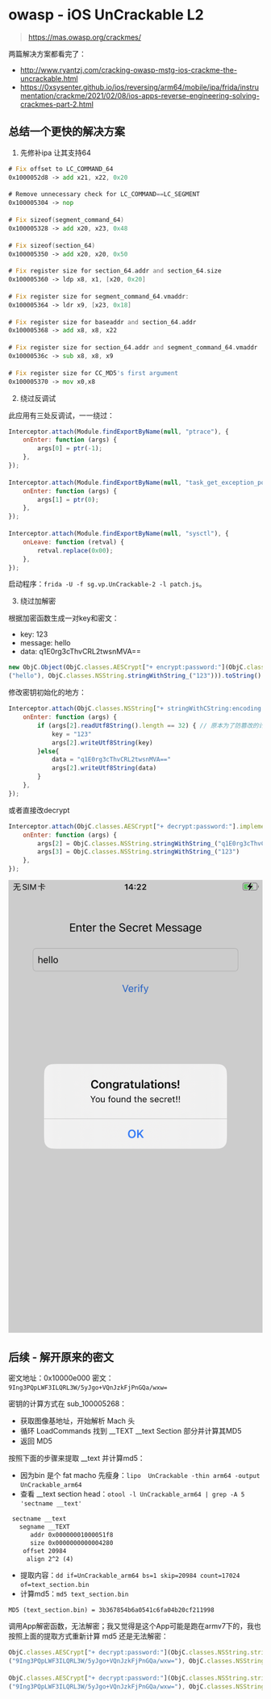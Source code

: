 # owasp - iOS UnCrackable L2
> https://mas.owasp.org/crackmes/

两篇解决方案都看完了：
- http://www.ryantzj.com/cracking-owasp-mstg-ios-crackme-the-uncrackable.html
- https://0xsysenter.github.io/ios/reversing/arm64/mobile/ipa/frida/instrumentation/crackme/2021/02/08/ios-apps-reverse-engineering-solving-crackmes-part-2.html

## 总结一个更快的解决方案
1. 先修补ipa 让其支持64

```asm
# Fix offset to LC_COMMAND_64
0x1000052d8 -> add x21, x22, 0x20

# Remove unnecessary check for LC_COMMAND==LC_SEGMENT
0x100005304 -> nop

# Fix sizeof(segment_command_64)
0x100005328 -> add x20, x23, 0x48

# Fix sizeof(section_64)
0x100005350 -> add x20, x20, 0x50

# Fix register size for section_64.addr and section_64.size
0x100005360 -> ldp x8, x1, [x20, 0x20]

# Fix register size for segment_command_64.vmaddr:
0x100005364 -> ldr x9, [x23, 0x18]

# Fix register size for baseaddr and section_64.addr
0x100005368 -> add x8, x8, x22

# Fix register size for section_64.addr and segment_command_64.vmaddr
0x10000536c -> sub x8, x8, x9

# Fix register size for CC_MD5's first argument
0x100005370 -> mov x0,x8
```

2. 绕过反调试

此应用有三处反调试，一一绕过：
```js
Interceptor.attach(Module.findExportByName(null, "ptrace"), {
    onEnter: function (args) {
        args[0] = ptr(-1);
    },
});

Interceptor.attach(Module.findExportByName(null, "task_get_exception_ports"), {
    onEnter: function (args) {
        args[1] = ptr(0);
    },
});

Interceptor.attach(Module.findExportByName(null, "sysctl"), {
    onLeave: function (retval) {
        retval.replace(0x00);
    },
});
```

启动程序：`frida -U -f sg.vp.UnCrackable-2 -l patch.js`。

3. 绕过加解密

根据加密函数生成一对key和密文：
- key: 123
- message: hello
- data: q1E0rg3cThvCRL2twsnMVA==

```js
new ObjC.Object(ObjC.classes.AESCrypt["+ encrypt:password:"](ObjC.classes.NSString.stringWithString_
("hello"), ObjC.classes.NSString.stringWithString_("123"))).toString()
```

修改密钥初始化的地方：

```js
Interceptor.attach(ObjC.classes.NSString["+ stringWithCString:encoding:"].implementation, {
    onEnter: function (args) {
        if (args[2].readUtf8String().length == 32) { // 原本为了防篡改的计算macho text的md5
            key = "123"
            args[2].writeUtf8String(key)
        }else{
            data = "q1E0rg3cThvCRL2twsnMVA=="
            args[2].writeUtf8String(data)
        }
    },
});
```

或者直接改decrypt

```js
Interceptor.attach(ObjC.classes.AESCrypt["+ decrypt:password:"].implementation, {
    onEnter: function (args) {
        args[2] = ObjC.classes.NSString.stringWithString_("q1E0rg3cThvCRL2twsnMVA==")
        args[3] = ObjC.classes.NSString.stringWithString_("123")
    },
});
```

![](./imgs/IMG_0006.PNG)

## 后续 - 解开原来的密文

密文地址：0x10000e000
密文：`9Ing3PQpLWF3ILQRL3W/5yJgo+VQnJzkFjPnGQa/wxw=`

密钥的计算方式在 sub_100005268：

- 获取图像基地址，开始解析 Mach 头
- 循环 LoadCommands 找到 __TEXT __text Section 部分并计算其MD5
- 返回 MD5

按照下面的步骤来提取 __text 并计算md5：
- 因为bin 是个 fat macho 先瘦身：`lipo  UnCrackable -thin arm64 -output UnCrackable_arm64`
- 查看 __text section head：`otool -l UnCrackable_arm64 | grep -A 5 'sectname __text'`

```text
 sectname __text
   segname __TEXT
      addr 0x00000001000051f8
      size 0x0000000000004280
    offset 20984
     align 2^2 (4)
```

- 提取内容：`dd if=UnCrackable_arm64 bs=1 skip=20984 count=17024 of=text_section.bin`
- 计算md5：`md5 text_section.bin`

```text
MD5 (text_section.bin) = 3b367854b6a0541c6fa04b20cf211998
```

调用App解密函数，无法解密；我又觉得是这个App可能是跑在armv7下的，我也按照上面的提取方式重新计算 md5 还是无法解密：
```js
ObjC.classes.AESCrypt["+ decrypt:password:"](ObjC.classes.NSString.stringWithString_
("9Ing3PQpLWF3ILQRL3W/5yJgo+VQnJzkFjPnGQa/wxw="), ObjC.classes.NSString.stringWithString_("3b367854b6a0541c6fa04b20cf211998"))

ObjC.classes.AESCrypt["+ decrypt:password:"](ObjC.classes.NSString.stringWithString_
("9Ing3PQpLWF3ILQRL3W/5yJgo+VQnJzkFjPnGQa/wxw="), ObjC.classes.NSString.stringWithString_("219a4fe5604c3b6200817b3e9c49094d"))
```
